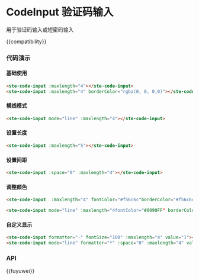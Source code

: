 # CodeInput 验证码输入

用于验证码输入或短密码输入

{{compatibility}}

### 代码演示

#### 基础使用

```html
<ste-code-input :maxlength="4"></ste-code-input>
<ste-code-input :maxlength="4" borderColor="rgba(0, 0, 0,0)"></ste-code-input>
```

#### 横线模式

```html
<ste-code-input mode="line" :maxlength="4"></ste-code-input>
```

#### 设置长度

```html
<ste-code-input :maxlength="5"></ste-code-input>
```

#### 设置间距

```html
<ste-code-input :space="0" :maxlength="4"></ste-code-input>
```

#### 调整颜色

```html
<ste-code-input  :maxlength="4" fontColor="#f56c6c"borderColor="#f56c6c"></ste-code-input>

<ste-code-input mode="line" :maxlength="4fontColor="#0090FF" borderColor="#0090FF"></ste-code-input>
```

#### 自定义显示

```html
<ste-code-input formatter="·" fontSize="100" :maxlength="4" value="1"></ste-code-input>
<ste-code-input mode="line" formatter="*" :space="0" :maxlength="4" value="12"></ste-code-input>
```

### API

<!-- props -->

{{fuyuwei}}
